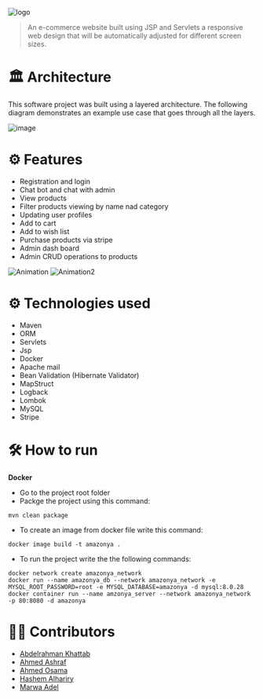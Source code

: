 ![logo](https://user-images.githubusercontent.com/36333141/164304926-ff40e561-0867-436d-be92-58c823e5174e.jpeg)
>An e-commerce website built using JSP and Servlets a responsive web design that will be automatically adjusted for different screen sizes.
# 🏛 Architecture
This software project was built using a layered architecture. The following diagram demonstrates an example use case that goes through all the layers. 

![image](https://user-images.githubusercontent.com/73137611/155808282-0a0ee1ab-9d35-4258-a953-c9ccad72f707.png)

# ⚙ Features
* Registration and login
* Chat bot and chat with admin
* View products
* Filter products viewing by name nad category
* Updating user profiles
* Add to cart
* Add to wish list
* Purchase products via stripe 
* Admin dash board
* Admin CRUD operations to products

![Animation](https://user-images.githubusercontent.com/73137611/155806535-92e5a736-0b30-4e19-b5f1-371c91970736.gif)
![Animation2](https://user-images.githubusercontent.com/73137611/155806878-b4b497cd-5821-4420-9a9d-e95340aa4ff2.gif)

# ⚙ Technologies used
* Maven
* ORM
* Servlets
* Jsp
* Docker
* Apache mail
* Bean Validation (Hibernate Validator)
* MapStruct
* Logback
* Lombok
* MySQL
* Stripe

# 🛠 How to run
**Docker**
* Go to the project root folder
* Packge the project using this command:
```maven
mvn clean package
``` 
* To create an image from docker file write this command:
```docker
docker image build -t amazonya .
```
* To run the project write the the following commands:
```docker
docker network create amazonya_network
docker run --name amazonya_db --network amazonya_network -e MYSQL_ROOT_PASSWORD=root -e MYSQL_DATABASE=amazonya -d mysql:8.0.28
docker container run --name amzonya_server --network amazonya_network -p 80:8080 -d amazonya
```

# 👷🏽 Contributors
* [Abdelrahman Khattab](https://github.com/abdelrahman-khattab)
* [Ahmed Ashraf](https://github.com/ahmedashrfhassan)
* [Ahmed Osama](https://github.com/AhmedOsama123)
* [Hashem Alhariry](https://github.com/HashemAlhariry)
* [Marwa Adel](https://github.com/marwaadel12)
